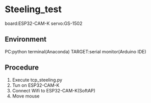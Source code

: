 # Steeling_test
board:ESP32-CAM-K
servo:GS-1502

## Environment
PC:python terminal(Anaconda)
TARGET:serial monitor(Arduino IDE)

## Procedure
1. Execute tcp_steeling.py
2. Tun on ESP32-CAM-K
3. Connect Wifi to ESP32-CAM-K(SoftAP)
4. Move mouse
